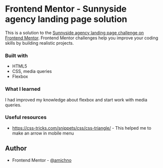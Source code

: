 # Frontend Mentor - Sunnyside agency landing page solution

This is a solution to the [Sunnyside agency landing page challenge on Frontend Mentor](https://www.frontendmentor.io/challenges/sunnyside-agency-landing-page-7yVs3B6ef). Frontend Mentor challenges help you improve your coding skills by building realistic projects.


### Built with

- HTML5
- CSS, media queries
- Flexbox

### What I learned

I had improved my knowledge about flexbox and start work with media queries.


### Useful resources

- https://css-tricks.com/snippets/css/css-triangle/ - This helped me to make an arrow in mobile menu


## Author

- Frontend Mentor - [@amichno](https://www.frontendmentor.io/profile/yourusername)


